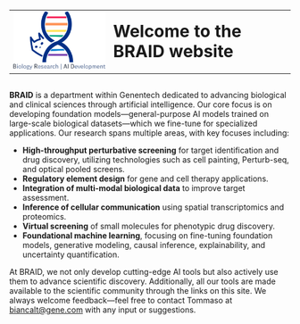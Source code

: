 



<table>
<tr>
<td><img src="logo.png" width="300"></td>
<td><strong style="font-size: 30px;">Welcome to the BRAID website</strong></td>
</tr>
</table>

## 

**BRAID** is a department within Genentech dedicated to advancing biological and clinical sciences through artificial intelligence. Our core focus is on developing foundation models—general-purpose AI models trained on large-scale biological datasets—which we fine-tune for specialized applications. Our research spans multiple areas, with key focuses including:

- **High-throughput perturbative screening** for target identification and drug discovery, utilizing technologies such as cell painting, Perturb-seq, and optical pooled screens.
- **Regulatory element design** for gene and cell therapy applications.
- **Integration of multi-modal biological data** to improve target assessment.
- **Inference of cellular communication** using spatial transcriptomics and proteomics.
- **Virtual screening** of small molecules for phenotypic drug discovery.
- **Foundational machine learning**, focusing on fine-tuning foundation models, generative modeling, causal inference, explainability, and uncertainty quantification.

At BRAID, we not only develop cutting-edge AI tools but also actively use them to advance scientific discovery. Additionally, all our tools are made available to the scientific community through the links on this site. We always welcome feedback—feel free to contact Tommaso at [biancalt@gene.com](mailto:biancalt@gene.com) with any input or suggestions.

## 
